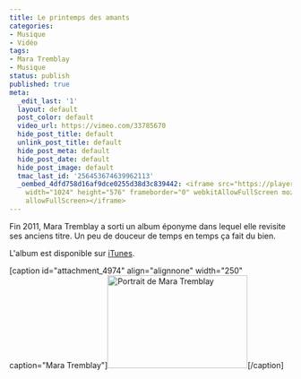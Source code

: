 ```yaml
---
title: Le printemps des amants
categories:
- Musique
- Vidéo
tags:
- Mara Tremblay
- Musique
status: publish
published: true
meta:
  _edit_last: '1'
  layout: default
  post_color: default
  video_url: https://vimeo.com/33785670
  hide_post_title: default
  unlink_post_title: default
  hide_post_meta: default
  hide_post_date: default
  hide_post_image: default
  tmac_last_id: '256453674639962113'
  _oembed_4dfd758d16af9dce0255d38d3c839442: <iframe src="https://player.vimeo.com/video/33785670"
    width="1024" height="576" frameborder="0" webkitAllowFullScreen mozallowfullscreen
    allowFullScreen></iframe>
---
```

Fin 2011, Mara Tremblay a sorti un album éponyme dans lequel elle revisite ses anciens titre.
Un peu de douceur de temps en temps ça fait du bien.
<!--more-->

L'album est disponible sur <a title="Lien vers l'album dans iTunes" href="https://itunes.apple.com/ch/album/mara-tremblay/id473385910?l=fr">iTunes</a>.

[caption id="attachment_4974" align="alignnone" width="250" caption="Mara Tremblay"]<a href="https://dlgjp9x71cipk.cloudfront.net/2012/01/307855.jpg"><img class="size-medium wp-image-4974 " title="Mara Tremblay" src="https://dlgjp9x71cipk.cloudfront.net/2012/01/307855-250x166.jpg" alt="Portrait de Mara Tremblay" width="250" height="166" /></a>[/caption]

